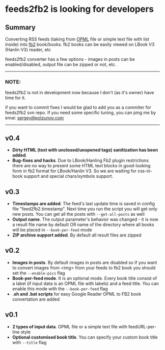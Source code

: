 # feeds2fb2 is looking for developers #

## Summary ##
Converting RSS feeds (taking from [OPML](http://en.wikipedia.org/wiki/OPML) file or simple text file with list inside) into [fb2](http://en.wikipedia.org/wiki/Fb2) book/books. fb2 books can be easily viewed on LBook V3 (Hanlin V3) reader, etc

feeds2fb2 converter has a few options - images in posts can be enabled/disabled, output file can be zipped or not, etc.


---

### NOTE: ###
feeds2fb2 is not in development now because I don't (as it's owner) have time for it.

if you want to commit fixes I would be glad to add you as a commiter for feeds2fb2 svn repo.
If you need some specific tuning, you can ping me by emai: [sergey@polzunov.com](mailto:sergey@polzunov.com)


---

## v0.4 ##
  * **Dirty HTML (text with unclosed/unopened tags) sanitization has been added**.
  * **Bug-fixes and hacks**. Due to LBook/Hanling Fb2 plugin restrictions there are no way to present some HTML text blocks in good-looking form in fb2 format for LBook/Hanlin V3. So we are waiting for css-in-book support and special chars/symbols support.

## v0.3 ##
  * **Timestamps are added**. The feed's last update time is saved in config file "feed2fb2.timestamp". Next time you run the script you will get only new posts. You can get all the posts with `--get-all-posts` as well
  * **Output name**. The output parameter's behavior was changed - it is now a result file name by default OR name of the directory where all books will be placed in `--book-per-feed` mode
  * **ZIP archive support added**. By default all result files are zipped

## v0.2 ##
  * **Images in posts**. By default images in posts are disabled so if you want to convert images from \<img\> from your feeds to fb2 book you should set the `--enable-pics` flag
  * **Book-per-feed mode**. It is an optional mode. Every book title consist of a label (if input data is an OPML file with labels) and a feed title. You can enable this mode with the `--book-per-feed` flag
  * **.sh and .bat scripts** for easy Google Reader OPML to FB2 book convertation are added

## v0.1 ##
  * **2 types of input data**. OPML file or a simple text file with feedURL-per-line style
  * **Optional customised book title**. You can specify your custom book title with `--title` flag